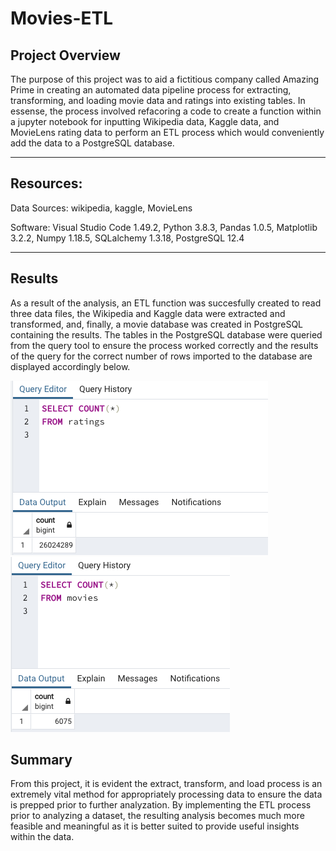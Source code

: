 # Movies-ETL


## Project Overview

The purpose of this project was to aid a fictitious company called Amazing Prime in creating an automated data pipeline process for extracting, transforming, and loading movie data and ratings into existing tables.  In essense, the process involved refacoring a code to create a function within a jupyter notebook for inputting Wikipedia data, Kaggle data, and MovieLens rating data to perform an ETL process which would conveniently add the data to a PostgreSQL database.


---------------------------------------------
## Resources:
Data Sources: wikipedia, kaggle, MovieLens

Software:  Visual Studio Code 1.49.2, Python 3.8.3, Pandas 1.0.5,
Matplotlib 3.2.2, Numpy 1.18.5, SQLalchemy 1.3.18, PostgreSQL 12.4

---------------------------------------------

## Results

As a result of the analysis, an ETL function was succesfully created to read three data files, the Wikipedia and Kaggle data were extracted and transformed, and, finally, a movie database was created in PostgreSQL containing the results.  The tables in the PostgreSQL database were queried from the query tool to ensure the process worked correctly and the results of the query for the correct number of rows imported to the database are displayed accordingly below.

![](Resources/ratings_query.png)
![](Resources/movies_query.png)


## Summary

From this project, it is evident the extract, transform, and load process is an extremely vital method for appropriately processing data to ensure the data is prepped prior to further analyzation.  By implementing the ETL process prior to analyzing a dataset, the resulting analysis becomes much more feasible and meaningful as it is better suited to provide useful insights within the data.